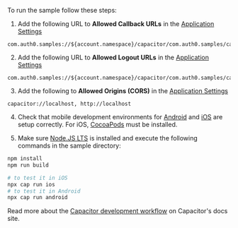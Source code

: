 <!-- markdownlint-disable MD041 -->

To run the sample follow these steps:

1) Add the following URL to **Allowed Callback URLs** in the <a href="${manage_url}/#/applications/${account.clientId}/settings" target="_blank" rel="noreferrer">Application Settings</a>

```text
com.auth0.samples://${account.namespace}/capacitor/com.auth0.samples/callback
```

2) Add the following URL to **Allowed Logout URLs** in the <a href="${manage_url}/#/applications/${account.clientId}/settings" target="_blank" rel="noreferrer">Application Settings</a>

```text
com.auth0.samples://${account.namespace}/capacitor/com.auth0.samples/callback
```

3) Add the following to **Allowed Origins (CORS)** in the <a href="${manage_url}/#/applications/${account.clientId}/settings" target="_blank" rel="noreferrer">Application Settings</a>

```text
capacitor://localhost, http://localhost
```

4) Check that mobile development environments for <a href="https://capacitorjs.com/docs/android" target="_blank" rel="noreferrer">Android</a> and <a href="https://capacitorjs.com/docs/ios" target="_blank" rel="noreferrer">iOS</a> are setup correctly. For iOS, <a href="https://cocoapods.org/" target="_blank" rel="noreferrer">CocoaPods</a> must be installed.

5) Make sure <a href="https://nodejs.org/en/download/" target="_blank" rel="noreferrer">Node.JS LTS</a> is installed and execute the following commands in the sample directory:

```bash
npm install
npm run build

# to test it in iOS
npx cap run ios
# to test it in Android
npx cap run android
```

Read more about the <a href="https://capacitorjs.com/docs/basics/workflow" target="_blank" rel="noreferrer">Capacitor development workflow</a> on Capacitor's docs site.
